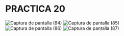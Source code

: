# PRACTICA 20
![Captura de pantalla (84)](https://github.com/brandon48d/practica20/assets/147564408/2310ca94-18a9-42ec-9719-4624ef789f06)
![Captura de pantalla (85)](https://github.com/brandon48d/practica20/assets/147564408/6af287a2-c281-46f8-9861-862cb8573de2)
![Captura de pantalla (86)](https://github.com/brandon48d/practica20/assets/147564408/2fe4e53a-00b5-4a09-95ff-a384531320ba)
![Captura de pantalla (87)](https://github.com/brandon48d/practica20/assets/147564408/157a3638-46a4-49e4-85cf-8f04a139947d)




